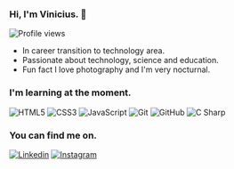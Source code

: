 <h3 align="left"> Hi, I'm Vinicius. 👋 </h1>

<p align="left"> <img src="https://komarev.com/ghpvc/?username=alvesvn&color=blue" alt="Profile views" /> </p>

- In career transition to technology area.
- Passionate about technology, science and education.
- Fun fact I love photography and I'm very nocturnal.

### I'm learning at the moment.
![HTML5](https://img.shields.io/badge/-HTML5-05122A?style=flat&logo=html5)
![CSS3](https://img.shields.io/badge/-CSS3-05122A?style=flat&logo=css3)
![JavaScript](https://img.shields.io/badge/-JavaScript-05122A?style=flat&logo=javascript)
![Git](https://img.shields.io/badge/-Git-05122A?style=flat&logo=git)
![GitHub](https://img.shields.io/badge/-GitHub-05122A?style=flat&logo=github)
![C Sharp](https://img.shields.io/badge/-CSharp-05122A?style=flat&logo=csharp)

### You can find me on.

[![Linkedin](https://img.shields.io/badge/-linkedin-05122A?style=flat&logo=linkedin)](https://www.linkedin.com/in/alvesvn/)
[![Instagram](https://img.shields.io/badge/-instagram-05122A?style=flat&logo=instagram)](https://www.instagram.com/alvezvini/)
